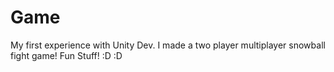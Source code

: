 # Game

My first experience with Unity Dev. I made a two player multiplayer snowball fight game!
Fun Stuff! :D :D
